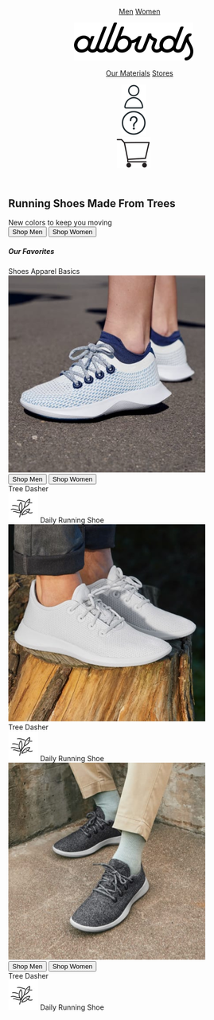 <!DOCTYPE html>
<html lang="en">
<head>
	<meta charset="UTF-8">
	<meta name="viewport" content="width=device-width, initial-scale=1.0">
	<title>Allbirds</title>
	<link rel="stylesheet" type="text/css" href="css/style.css">

</head>
<body>
	<header class="header">
	  <div class="container">
		<div class="header_row">
		  <div class="header_left">
			<ul class="list">
			  <a href="#" class="header_menu_left">Men</a>
			  <a href="#" class="header_menu">Women</a>
			</ul>
		  </div>
		  <div class="header_midle">
			<a href="#" class="header_logo">
				<img src="svg/logo.svg" class="header_logo" alt="">
			</a>
			</div>
		  <div class="header_right">
			<ul class="list">
			  <a href="#" class="header_menu_right">Our Materials</a>
			  <a href="#" class="header_menu">Stores</a>
			</ul>
		 <div class="header_svg">
			<a href="#" class="header_user">
				<img src="svg/user.svg" class="header_buy" alt="">
			</a>
			</div>
			<div class="header_svg">
			<a href="#" class="header_question">
				<img src="svg/question.svg" class="header_question" alt="">
			</a>
			</div>
			<div class="header_svg">
			<a href="#" class="header_buy">
				<img src="svg/buy.svg" class="header_user" alt="">
			</a>
			</div>
		  </div>
	  	</div>
		</div>
	</header>
<main>
	<section class="hero">
		<div class="hero_container">
			<div class="hero_content">
				<h1 class="hero_title">
					Running Shoes Made From Trees
				</h1>
				<span class="hero_subtitle">
					New colors to keep you moving
				</span>
				<div class="hero_row">
					<button class="hero_button">
						Shop Men
					</button>
					<button class="hero_button">
						Shop Women
					</button>
				</div>
			</div>
		</div>	
	</section>
	<section class="favorites">
		<div class="favorites_container">
		  <h5 class="section_title">Our Favorites</h5>
		  <div class="favorites_menu">
			  <span class="favorites_type">Shoes</span>
			  <span class="favorites_type">Apparel</span>
			  <span class="favorites_type">Basics</span>
		  </div>
	  	</div>
		  <div class="row">
			<div class="favorites_forh">
			  <img class="favorites_img" src="images/shoes1.png" alt="shoes">
			  <div class="favorites_buttons">
				<button class="favorites_button">Shop Men</button>
				<button class="favorites_button">Shop Women</button>
			  </div>
			  <div class="favorite_title">
				<span class="favorites_title">Tree Dasher</span>
			  </div>
			  <div class="favorite_description">
				<img class="favorites_imges" src="images/list.png" alt="shoes">
				<span class="favorites_description">Daily Running Shoe</span>
			  </div>
		  </div>
		  <div class="favorites_forh">
			  <img class="favorites_img" src="images/shoes2.png" alt="shoes">
			  <div class="favorite_title">
				<span class="favorites_title">Tree Dasher</span>
			  </div>
			  <div class="favorite_description">
				<img class="favorites_imges" src="images/list.png" alt="shoes">
				<span class="favorites_description">Daily Running Shoe</span>
			  </div>
		  </div>
		  <div class="favorites_forh">
			  <img class="favorites_img" src="images/shoes3.png" alt="shoes">
			  <div class="favorites_buttons">
				<button class="favorites_button">Shop Men</button>
				<button class="favorites_button">Shop Women</button>
			  </div>
			  <div class="favorite_title">
				<span class="favorites_title">Tree Dasher</span>
			  </div>
			  <div class="favorite_description">
				<img class="favorites_imges" src="images/list.png" alt="shoes">
				<span class="favorites_description">Daily Running Shoe</span>
			  </div>
		  </div>
		</div>
  </section>

</main>



</body>
</html>
